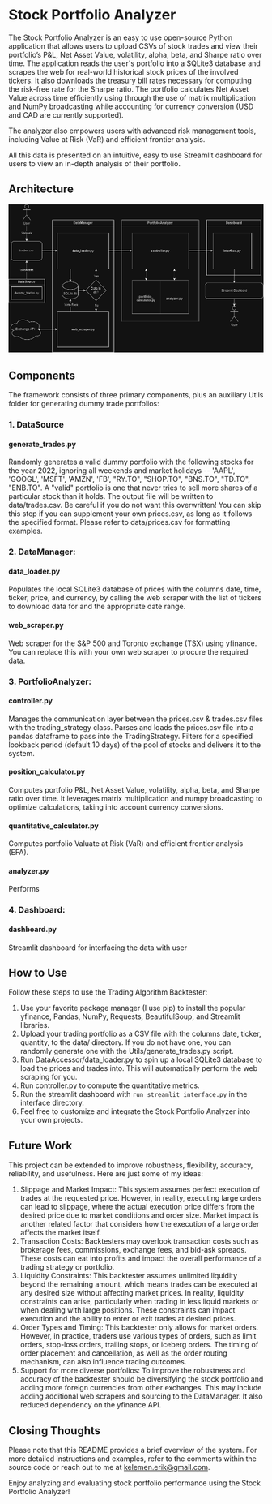 # Stock Portfolio Analyzer

The Stock Portfolio Analyzer is an easy to use open-source Python application that allows users to upload CSVs of stock trades and view their portfolio’s P&L, Net Asset Value, volatility, alpha, beta, and Sharpe ratio over time.
The application reads the user's portfolio into a SQLite3 database and scrapes the web for real-world historical stock prices of the involved tickers. It also downloads the treasury bill rates necessary for computing the risk-free rate for the Sharpe ratio. 
The portfolio calculates Net Asset Value across time efficiently using through the use of matrix multiplication and NumPy broadcasting while accounting for currency conversion (USD and CAD are currently supported). 

The analyzer also empowers users with advanced risk management tools, including Value at Risk (VaR) and efficient frontier analysis.

All this data is presented on an intuitive, easy to use Streamlit dashboard for users to view an in-depth analysis of their portfolio.

## Architecture
![alt text](https://github.com/Erik-Kelemen/Stock-Portfolio-Analyzer/blob/main/imgs/StockPortfolioAnalyzer.drawio.png)

## Components
The framework consists of three primary components, plus an auxiliary Utils folder for generating dummy trade portfolios:

### 1. DataSource
#### generate_trades.py
Randomly generates a valid dummy portfolio with the following stocks for the year 2022, ignoring all weekends and market holidays -- 'AAPL', 'GOOGL', 'MSFT', 'AMZN', 'FB', "RY.TO", "SHOP.TO", "BNS.TO", "TD.TO", "ENB.TO". A "valid" portfolio is one that never tries to sell more shares of a particular stock than it holds. The output file will be written to data/trades.csv. Be careful if you do not want this overwritten!
You can skip this step if you can supplement your own prices.csv, as long as it follows the specified format. Please refer to data/prices.csv for formatting examples. 

### 2. DataManager:
#### data_loader.py
Populates the local SQLite3 database of prices with the columns date, time, ticker, price, and currency, by calling the web scraper with the list of tickers to download data for and the appropriate date range.

#### web_scraper.py
Web scraper for the S&P 500 and Toronto exchange (TSX) using yfinance. 
You can replace this with your own web scraper to procure the required data.

### 3. PortfolioAnalyzer:
#### controller.py
Manages the communication layer between the prices.csv & trades.csv files with the trading_strategy class. Parses and loads the prices.csv file into a pandas dataframe to pass into the TradingStrategy. Filters for a specified lookback period (default 10 days) of the pool of stocks and delivers it to the system. 

#### position_calculator.py
Computes portfolio P&L, Net Asset Value, volatility, alpha, beta, and Sharpe ratio over time. It leverages matrix multiplication and numpy broadcasting to optimize calculations, taking into account currency conversions.

#### quantitative_calculator.py
Computes portfolio Valuate at Risk (VaR) and efficient frontier analysis (EFA). 

#### analyzer.py
Performs 

### 4. Dashboard: 
#### dashboard.py
Streamlit dashboard for interfacing the data with user



## How to Use
Follow these steps to use the Trading Algorithm Backtester:

1. Use your favorite package manager (I use pip) to install the popular yfinance, Pandas, NumPy, Requests, BeautifulSoup, and Streamlit libraries. 
2. Upload your trading portfolio as a CSV file with the columns date, ticker, quantity, to the data/ directory. If you do not have one, you can randomly generate one with the Utils/generate_trades.py script.
3. Run DataAccessor/data_loader.py to spin up a local SQLite3 database to load the prices and trades into. This will automatically perform the web scraping for you.
4. Run controller.py to compute the quantitative metrics.
5. Run the streamlit dashboard with ```run streamlit interface.py``` in the interface directory.
6. Feel free to customize and integrate the Stock Portfolio Analyzer into your own projects.

## Future Work
This project can be extended to improve robustness, flexibility, accuracy, reliability, and usefulness. Here are just some of my ideas:
1. Slippage and Market Impact: This system assumes perfect execution of trades at the requested price. However, in reality, executing large orders can lead to slippage, where the actual execution price differs from the desired price due to market conditions and order size. Market impact is another related factor that considers how the execution of a large order affects the market itself.
2. Transaction Costs: Backtesters may overlook transaction costs such as brokerage fees, commissions, exchange fees, and bid-ask spreads. These costs can eat into profits and impact the overall performance of a trading strategy or portfolio.
3. Liquidity Constraints: This backtester assumes unlimited liquidity beyond the remaining amount, which means trades can be executed at any desired size without affecting market prices. In reality, liquidity constraints can arise, particularly when trading in less liquid markets or when dealing with large positions. These constraints can impact execution and the ability to enter or exit trades at desired prices.
4. Order Types and Timing: This backtester only allows for market orders. However, in practice, traders use various types of orders, such as limit orders, stop-loss orders, trailing stops, or iceberg orders. The timing of order placement and cancellation, as well as the order routing mechanism, can also influence trading outcomes.
5. Support for more diverse portfolios: To improve the robustness and accuracy of the backtester should be diversifying the stock portfolio and adding more foreign currencies from other exchanges. This may include adding additional web scrapers and sourcing to the DataManager. It also reduced dependency on the yfinance API.


## Closing Thoughts
Please note that this README provides a brief overview of the system. For more detailed instructions and examples, refer to the comments within the source code or reach out to me at kelemen.erik@gmail.com.

Enjoy analyzing and evaluating stock portfolio performance using the Stock Portfolio Analyzer!
